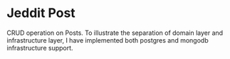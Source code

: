 # Jeddit Post

CRUD operation on Posts. To illustrate the separation of domain layer and infrastructure layer,
I have implemented both postgres and mongodb infrastructure support.
